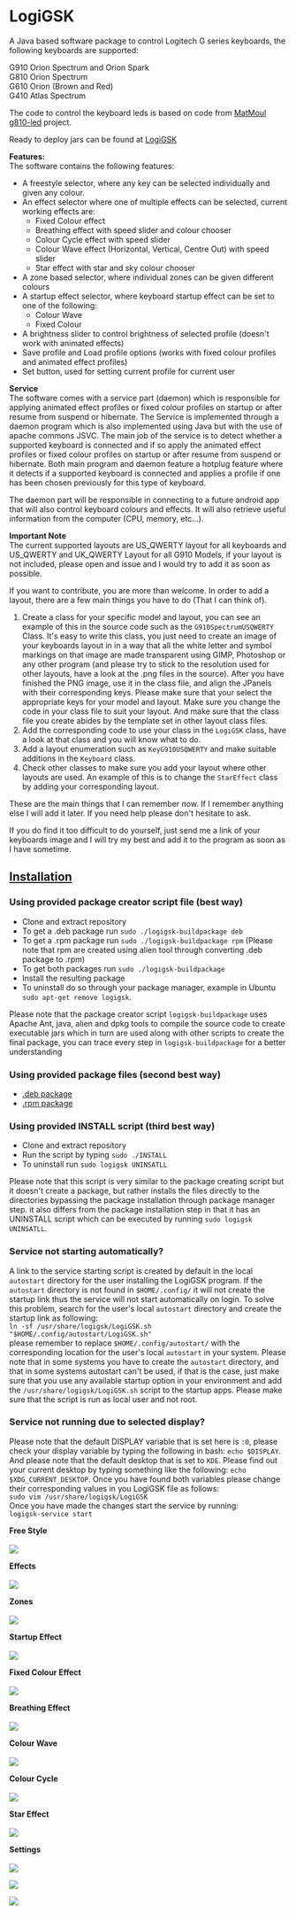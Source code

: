 # LogiGSK

A Java based software package to control Logitech G series keyboards, the following keyboards are supported:

G910 Orion Spectrum and Orion Spark </br>
G810 Orion Spectrum </br>
G610 Orion (Brown and Red) </br>
G410 Atlas Spectrum </br>

The code to control the keyboard leds is based on code from <a href="https://github.com/MatMoul">MatMoul</a> <a href="https://github.com/MatMoul/g810-led">g810-led</a> project.

Ready to deploy jars can be found at <a href="https://sites.google.com/mohamadsaada.com/logigsk/home">LogiGSK</a>

<b>Features:</b> </br>
The software contains the following features:
<ul>
  <li>A freestyle selector, where any key can be selected individually and given any colour.</li>
  <li>An effect selector where one of multiple effects can be selected, current working effects are:
    <ul>
      <li>Fixed Colour effect</li>      
      <li>Breathing effect with speed slider and colour chooser</li>
      <li>Colour Cycle effect with speed slider</li>
      <li>Colour Wave effect (Horizontal, Vertical, Centre Out) with speed slider</li>
      <li>Star effect with star and sky colour chooser</li>
    </ul>
  </li>
  <li>A zone based selector, where individual zones can be given different colours</li>
  <li>A startup effect selector, where keyboard startup effect can be set to one of the following:
    <ul>
      <li>Colour Wave</li>
      <li>Fixed Colour</li>
    </ul>
  </li>
  <li>A brightness slider to control brightness of selected profile (doesn't work with animated effects)</li>
  <li>Save profile and Load profile options (works with fixed colour profiles and animated effect profiles)</li>
  <li>Set button, used for setting current profile for current user</li>
</ul>

<b>Service</b> </br>
The software comes with a service part (daemon) which is responsible for applying animated effect profiles or fixed colour profiles on startup or after resume from suspend or hibernate. The Service is implemented through a daemon program which is also implemented using Java but with the use of apache commons JSVC. 
The main job of the service is to detect whether a supported keyboard is connected and if so apply the animated effect profiles or fixed colour profiles on startup or after resume from suspend or hibernate. 
Both main program and daemon feature a hotplug feature where it detects if a supported keyboard is connected and applies a profile if one has been chosen previously for this type of keyboard. </br>

The daemon part will be responsible in connecting to a future android app that will also control keyboard colours and effects. It will also retrieve useful information from the computer (CPU, memory, etc...).


<b>Important Note</b> </br>
The current supported layouts are US_QWERTY layout for all keyboards and US_QWERTY and UK_QWERTY Layout for all G910 Models, if your layout is not included, please open and issue and I would try to add it as soon as possible.

If you want to contribute, you are more than welcome. In order to add a layout, there are a few main things you have to do (That I can think of). 

1. Create a class for your specific model and layout, you can see an example of this in the source code such as the `G910SpectrumUSQWERTY` Class. It's easy to write this class, you just need to create an image of your keyboards layout in in a way that all the white letter and symbol markings on that image are made transparent using GIMP, Photoshop or any other program (and please try to stick to the resolution used for other layouts, have a look at the .png files in the source). After you have finished the PNG image, use it in the class file, and align the JPanels with their corresponding keys. Please make sure that your select the appropriate keys for your model and layout. Make sure you change the code in your class file to suit your layout. And make sure that the class file you create abides by the template set in other layout class files.
2. Add the corresponding code to use your class in  the `LogiGSK` class, have a look at that class and you will know what to do.
3. Add a layout enumeration such as `KeyG910USQWERTY` and make suitable additions in the `Keyboard` class.
4. Check other classes to make sure you add your layout where other layouts are used. An example of this is to change the `StarEffect` class by adding your corresponding layout.

These are the main things that I can remember now. If I remember anything else I will add it later. If you need help please don't hesitate to ask.

If you do find it too difficult to do yourself, just send me a link of your keyboards image and I will try my best and add it to the program as soon as I have sometime.


<a href="https://github.com/MohamadSaada/LogiGSK/wiki/Installation"><h2><b>Installation</b></h2></a>

### Using provided package creator script file (best way)
* Clone and extract repository 
* To get a .deb package run `sudo ./logigsk-buildpackage deb`
* To get a .rpm package run `sudo ./logigsk-buildpackage rpm` (Please note that rpm are created using alien tool through converting .deb package to .rpm)
* To get both packages run `sudo ./logigsk-buildpackage`
* Install the resulting package
* To uninstall do so through your package manager, example in Ubuntu `sudo apt-get remove logigsk`.

Please note that the package creator script `logigsk-buildpackage` uses Apache Ant, java, alien and dpkg tools to compile the source code to create executable jars which in turn are used along with other scripts to create the final package, you can trace every step in `logigsk-buildpackage` for a better understanding

### Using provided package files (second best way)
* [.deb package](https://drive.google.com/open?id=0B9Jw3nU_1quKa3JJWlM1cEw1U3M)
* [.rpm package](https://drive.google.com/open?id=0B9Jw3nU_1quKaVI3aWZWdHBoeTQ)

### Using provided INSTALL script (third best way)
* Clone and extract repository
* Run the script by typing `sudo ./INSTALL`
* To uninstall run `sudo logigsk UNINSATLL`

Please note that this script is very similar to the package creating script but it doesn't create a package, but rather installs the files directly to the directories bypassing the package installation through package manager step. it also differs from the package installation step in that it has an UNINSTALL script which can be executed by running `sudo logigsk UNINSATLL`.

### Service not starting automatically?
A link to the service starting script is created by default in the local `autostart` directory for the user installing the LogiGSK program. If the `autostart` directory is not found in `$HOME/.config/` it will not create the startup link thus the service will not start automatically on login. To solve this problem, search for the user's local `autostart` directory and create the startup link as following:</br>
`ln -sf /usr/share/logigsk/LogiGSK.sh "$HOME/.config/autostart/LogiGSK.sh"`</br>
please remember to replace `$HOME/.config/autostart/` with the corresponding location for the user's local `autostart` in your system. Please note that in some systems you have to create the `autostart` directory, and that in some systems autostart can't be used, if that is the case, just make sure that you use any available startup option in your environment and add the `/usr/share/logigsk/LogiGSK.sh` script to the startup apps. Please make sure that the script is run as local user and not root. </br>
### Service not running due to selected display?
Please note that the default DISPLAY variable that is set here is `:0`, please check your display variable by typing the following in bash: `echo $DISPLAY`. And please note that the default desktop that is set to `KDE`. Please find out your current desktop by typing something like the following: `echo $XDG_CURRENT_DESKTOP`. Once you have found both variables please change their corresponding values in you LogiGSK file as follows:</br>
`sudo vim /usr/share/logigsk/LogiGSK`</br>
Once you have made the changes start the service by running:</br>
`logigsk-service start`



<b>Free Style</b> </br></br>
<img src="https://raw.githubusercontent.com/MohamadSaada/LogiGSK/master/SampleImages/LogitechGSeriesKeyboardSoftware_1.png"> </br>

<b>Effects</b> </br></br>
<img src="https://raw.githubusercontent.com/MohamadSaada/LogiGSK/master/SampleImages/LogitechGSeriesKeyboardSoftware_2.png"> </br>

<b>Zones</b> </br></br>
<img src="https://raw.githubusercontent.com/MohamadSaada/LogiGSK/master/SampleImages/LogitechGSeriesKeyboardSoftware_3.png"> </br>

<b>Startup Effect</b> </br></br>
<img src="https://raw.githubusercontent.com/MohamadSaada/LogiGSK/master/SampleImages/LogitechGSeriesKeyboardSoftware_4.png"> </br>

<b>Fixed Colour Effect</b> </br></br>
<img src="https://raw.githubusercontent.com/MohamadSaada/LogiGSK/master/SampleImages/LogitechGSeriesKeyboardSoftware_FixedColour.png"> </br>

<b>Breathing Effect</b> </br></br>
<img src="https://raw.githubusercontent.com/MohamadSaada/LogiGSK/master/SampleImages/LogitechGSeriesKeyboardSoftware_Breathing.png"> </br>

<b>Colour Wave</b> </br></br>
<img src="https://raw.githubusercontent.com/MohamadSaada/LogiGSK/master/SampleImages/LogitechGSeriesKeyboardSoftware_ColourWave.png"> </br>

<b>Colour Cycle</b> </br></br>
<img src="https://raw.githubusercontent.com/MohamadSaada/LogiGSK/master/SampleImages/LogitechGSeriesKeyboardSoftware_ColourCycle.png"> </br>

<b>Star Effect</b> </br></br>
<img src="https://raw.githubusercontent.com/MohamadSaada/LogiGSK/master/SampleImages/LogitechGSeriesKeyboardSoftware_Star.png"> </br>

<b>Settings</b> </br></br>
<img src="https://raw.githubusercontent.com/MohamadSaada/LogiGSK/master/SampleImages/LogitechGSeriesKeyboardSoftware_Settings_1.png"> </br>

<img src="https://raw.githubusercontent.com/MohamadSaada/LogiGSK/master/SampleImages/LogitechGSeriesKeyboardSoftware_Settings_2.png"> </br>

<img src="https://raw.githubusercontent.com/MohamadSaada/LogiGSK/master/SampleImages/LogitechGSeriesKeyboardSoftware_Settings_3.png"> </br>
